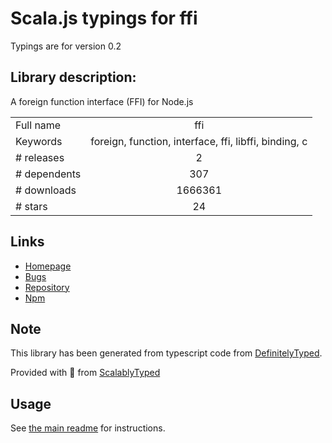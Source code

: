
# Scala.js typings for ffi

Typings are for version 0.2

## Library description:
A foreign function interface (FFI) for Node.js

|                    |                 |
| ------------------ | :-------------: |
| Full name          | ffi |
| Keywords           | foreign, function, interface, ffi, libffi, binding, c |
| # releases         | 2 |
| # dependents       | 307 |
| # downloads        | 1666361 |
| # stars            | 24 |

## Links
- [Homepage](http://github.com/node-ffi/node-ffi)
- [Bugs](http://github.com/node-ffi/node-ffi/issues)
- [Repository](https://github.com/node-ffi/node-ffi)
- [Npm](https://www.npmjs.com/package/ffi)
    


## Note
This library has been generated from typescript code from [DefinitelyTyped](https://definitelytyped.org).

Provided with :purple_heart: from [ScalablyTyped](https://github.com/oyvindberg/ScalablyTyped)

## Usage
See [the main readme](../../readme.md) for instructions.


